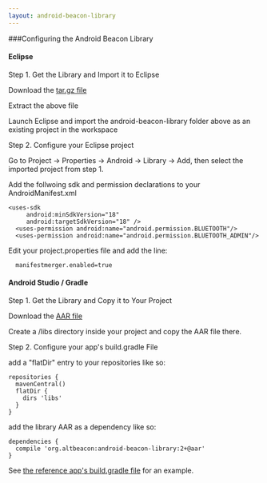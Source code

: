 ```yaml
---
layout: android-beacon-library
---
```


###Configuring the Android Beacon Library


#### Eclipse 

Step 1. Get the Library and Import it to Eclipse

Download the [tar.gz file](download.html)

Extract the above file

Launch Eclipse and import the android-beacon-library folder above as an existing project in the workspace


Step 2. Configure your Eclipse project

Go to Project -> Properties -> Android -> Library -> Add, then select the imported project from step 1.

Add the follwoing sdk and permission declarations to your AndroidManifest.xml

   ```
   <uses-sdk
        android:minSdkVersion="18"
        android:targetSdkVersion="18" />
	 <uses-permission android:name="android.permission.BLUETOOTH"/>
	 <uses-permission android:name="android.permission.BLUETOOTH_ADMIN"/>
   ```

Edit your project.properties file and add the line: 
   ```
     manifestmerger.enabled=true
   ```


#### Android Studio / Gradle 


Step 1. Get the Library and Copy it to Your Project

Download the [AAR file](download.html)

Create a /libs directory inside your project and copy the AAR file there.

Step 2. Configure your app's build.gradle File

add a "flatDir" entry to your repositories like so:

   ```
   repositories {
     mavenCentral()
     flatDir {
       dirs 'libs'
     }
   }
   ```

add the library AAR as a dependency like so:

   ```
   dependencies {
     compile 'org.altbeacon:android-beacon-library:2+@aar'
   }
   ```
   
See [the reference app's build.gradle file](https://github.com/AltBeacon/android-beacon-library-reference/blob/android-studio/app/build.gradle) for an example. 
